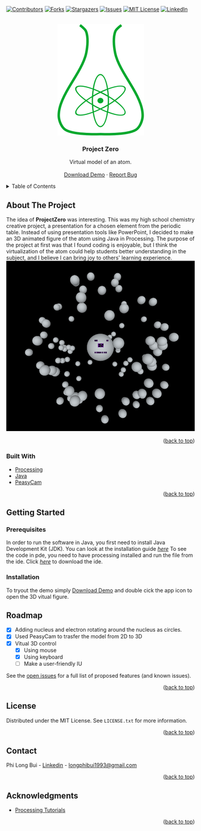 <div id="top"></div>

<!-- PROJECT SHIELDS -->
<!--
*** I'm using markdown "reference style" links for readability.
*** Reference links are enclosed in brackets [ ] instead of parentheses ( ).
*** See the bottom of this document for the declaration of the reference variables
*** for contributors-url, forks-url, etc. This is an optional, concise syntax you may use.
*** https://www.markdownguide.org/basic-syntax/#reference-style-links
-->
[![Contributors][contributors-shield]][contributors-url]
[![Forks][forks-shield]][forks-url]
[![Stargazers][stars-shield]][stars-url]
[![Issues][issues-shield]][issues-url]
[![MIT License][license-shield]][license-url]
[![LinkedIn][linkedin-shield]][linkedin-url]

<!-- PROJECT LOGO -->
<br />
<div align="center">
  <a href="https://github.com/github_username/repo_name">
    <img src="img/logo.png" alt="Logo" width="231" height="298">
  </a>

<h3 align="center">Project Zero</h3>

  <p align="center">
    Virtual model of an atom.
    <!--<br />
    <a href="https://github.com/github_username/repo_name"><strong>Explore the docs »</strong></a>-->
    <br />
    <br />
    <a href="https://drive.google.com/uc?export=download&id=1rY_OOOybkd8zDA7SwHek3I6_Cy2AyheE">Download Demo</a>
    ·
    <a href="https://github.com/tonybuii2003/ProjectZero/issues">Report Bug</a>
    <!--·
    <a href="https://github.com/github_username/repo_name/issues">Request Feature</a>
    -->
  </p>
</div>

<!-- TABLE OF CONTENTS -->
<details>
  <summary>Table of Contents</summary>
  <ol>
    <li>
      <a href="#about-the-project">About The Project</a>
      <ul>
        <li><a href="#built-with">Built With</a></li>
      </ul>
    </li>
    <li>
      <a href="#getting-started">Getting Started</a>
      <ul>
        <li><a href="#prerequisites">Prerequisites</a></li>
        <li><a href="#installation">Installation</a></li>
      </ul>
    </li>
    <!--<li><a href="#usage">Usage</a></li>-->
    <li><a href="#roadmap">Roadmap</a></li>
    <!--<li><a href="#contributing">Contributing</a></li>-->
    <li><a href="#license">License</a></li>
    <li><a href="#contact">Contact</a></li>
    <li><a href="#acknowledgments">Acknowledgments</a></li>
  </ol>
</details>



<!-- ABOUT THE PROJECT -->
## About The Project
The idea of **ProjectZero** was interesting. This was my high school chemistry creative project, a presentation for a chosen element from the periodic table. Instead of using presentation tools like PowerPoint, I decided to make an 3D animated figure of the atom using Java in Processing. The purpose of the project at first was that I found coding is enjoyable, but I think the virtualization of the atom could help students better understanding in the subject, and I believe I can bring joy to others' learning experience.
<br>
[![Product Name Screen Shot][product-screenshot]](img/ScreenShotDemoApp.png)

<p align="right">(<a href="#top">back to top</a>)</p>

### Built With

<!--* [Next.js](https://nextjs.org/) -->
* [Processing](https://processing.org)
* [Java](https://www.java.com/en/)
* [PeasyCam](https://mrfeinberg.com/peasycam/)

<p align="right">(<a href="#top">back to top</a>)</p>



<!-- GETTING STARTED -->
## Getting Started
### Prerequisites

In order to run the software in Java, you first need to install Java Development Kit (JDK). You can look at the installation guide [_here_](https://docs.oracle.com/en/java/javase/11/install/overview-jdk-installation.html#GUID-8677A77F-231A-40F7-98B9-1FD0B48C346A)
To see the code in pde, you need to have processing installed and run the file from the ide. Click [_here_](https://processing.org/download) to download the ide.

### Installation
To tryout the demo simply [Download Demo](https://drive.google.com/uc?export=download&id=1rY_OOOybkd8zDA7SwHek3I6_Cy2AyheE) and double cick the app icon to open the 3D vitual figure.
<!--
1. Get a free API Key at [https://example.com](https://example.com)
2. Clone the repo
   ```sh
   git clone https://github.com/github_username/repo_name.git
   ```
3. Install NPM packages
   ```sh
   npm install
   ```
4. Enter your API in `config.js`
   ```js
   const API_KEY = 'ENTER YOUR API';
   ```

<p align="right">(<a href="#top">back to top</a>)</p>
-->


<!-- USAGE EXAMPLES -->
<!--## Usage

Use this space to show useful examples of how a project can be used. Additional screenshots, code examples and demos work well in this space. You may also link to more resources.

<p align="right">(<a href="#top">back to top</a>)</p>

-->

<!-- ROADMAP -->
## Roadmap

- [x] Adding nucleus and electron rotating around the nucleus as circles.
- [x] Used PeasyCam to trasfer the model from 2D to 3D
- [x] Vỉtual 3D control
    - [x] Using mouse
    - [x] Using keyboard
    - [ ] Make a user-friendly IU 

See the [open issues](https://github.com/tonybuii2003/ProjectZero/issues) for a full list of proposed features (and known issues).

<p align="right">(<a href="#top">back to top</a>)</p>


<!-- LICENSE -->
## License

Distributed under the MIT License. See `LICENSE.txt` for more information.

<p align="right">(<a href="#top">back to top</a>)</p>



<!-- CONTACT -->
## Contact

Phi Long Bui - [Linkedin](https://www.linkedin.com/in/tonybui2003) - longphibui1993@gmail.com

<p align="right">(<a href="#top">back to top</a>)</p>



<!-- ACKNOWLEDGMENTS -->
## Acknowledgments

* [Processing Tutorials](https://processing.org/tutorials)

<p align="right">(<a href="#top">back to top</a>)</p>



<!-- MARKDOWN LINKS & IMAGES -->
<!-- https://www.markdownguide.org/basic-syntax/#reference-style-links -->
[contributors-shield]: https://img.shields.io/github/contributors/tonybuii2003/ProjectZero.svg?style=for-the-badge
[contributors-url]: https://github.com/tonybuii2003/ProjectZero/graphs/contributors
[forks-shield]: https://img.shields.io/github/forks/tonybuii2003/ProjectZero.svg?style=for-the-badge
[forks-url]: https://github.com/tonybuii2003/ProjectZero/network/members
[stars-shield]: https://img.shields.io/github/stars/tonybuii2003/ProjectZero.svg?style=for-the-badge
[stars-url]: https://github.com/tonybuii2003/ProjectZero/stargazers
[issues-shield]: https://img.shields.io/github/issues/tonybuii2003/ProjectZero.svg?style=for-the-badge
[issues-url]: https://github.com/tonybuii2003/ProjectZero/issues
[license-shield]: https://img.shields.io/github/license/tonybuii2003/ProjectZero.svg?style=for-the-badge
[license-url]: https://github.com/tonybuii2003/ProjectZero/blob/main/LICENSE
[linkedin-shield]: https://img.shields.io/badge/-LinkedIn-blue.svg?style=for-the-badge&logo=linkedin&colorB=555
[linkedin-url]: https://www.linkedin.com/in/tonybui2003
[product-screenshot]: img/ScreenShotDemoApp.png
